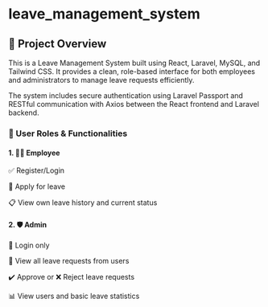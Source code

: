 # leave_management_system

## 📘 Project Overview
This is a Leave Management System built using React, Laravel, MySQL, and Tailwind CSS. It provides a clean, role-based interface for both employees and administrators to manage leave requests efficiently.

The system includes secure authentication using Laravel Passport and RESTful communication with Axios between the React frontend and Laravel backend.

### 👥 User Roles & Functionalities
#### 1. 🧑‍💼 Employee
✅ Register/Login

📝 Apply for leave

📋 View own leave history and current status

#### 2. 🛡️ Admin
🔐 Login only

📄 View all leave requests from users

✔️ Approve or ❌ Reject leave requests

📊 View users and basic leave statistics 

